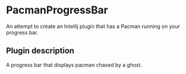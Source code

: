 # PacmanProgressBar
An attempt to create an Intellij plugin that has a Pacman running on your progress bar.

## Plugin description
<!-- Plugin description -->
A progress bar that displays pacman chased by a ghost.
<!-- Plugin description end -->

